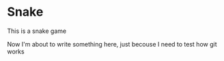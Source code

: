 # Snake
This is a snake game

Now I'm about to write something here, just becouse I need to test how git works
